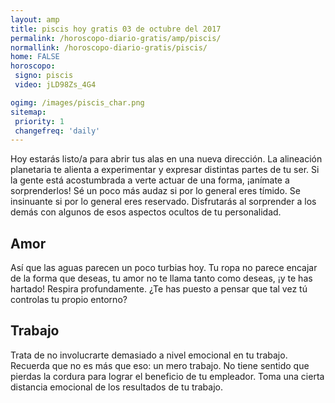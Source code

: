 ```yaml
---
layout: amp
title: piscis hoy gratis 03 de octubre del 2017 
permalink: /horoscopo-diario-gratis/amp/piscis/
normallink: /horoscopo-diario-gratis/piscis/
home: FALSE
horoscopo:
 signo: piscis
 video: jLD98Zs_4G4

ogimg: /images/piscis_char.png
sitemap:
 priority: 1
 changefreq: 'daily'
---
```



Hoy estarás listo/a para abrir tus alas en una nueva dirección. La alineación planetaria te alienta a experimentar y expresar distintas partes de tu ser. Si la gente está acostumbrada a verte actuar de una forma, ¡anímate a sorprenderlos! Sé un poco más audaz si por lo general eres tímido. Se insinuante si por lo general eres reservado. Disfrutarás al sorprender a los demás con algunos de esos aspectos ocultos de tu personalidad.

## Amor

Así que las aguas parecen un poco turbias hoy. Tu ropa no parece encajar de la forma que deseas, tu amor no te llama tanto como deseas, ¡y te has hartado! Respira profundamente. ¿Te has puesto a pensar que tal vez tú controlas tu propio entorno?

## Trabajo

Trata de no involucrarte demasiado a nivel emocional en tu trabajo. Recuerda que no es más que eso: un mero trabajo. No tiene sentido que pierdas la cordura para lograr el beneficio de tu empleador. Toma una cierta distancia emocional de los resultados de tu trabajo.